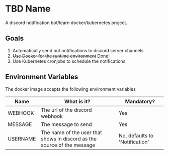 # TBD Name

A discord notification bot/learn docker/kubernetes project.

## Goals

1. Automatically send out notifications to discord server channels
2. ~~Use Docker for the runtime environment~~ Done!
3. Use Kubernetes cronjobs to schedule the notifications

## Environment Variables

The docker image accepts the following environment variables

| Name     | What is it?                                                             | Mandatory?                     |
| -------- | ----------------------------------------------------------------------- | ------------------------------ |
| WEBHOOK  | The url of the discord webhook                                          | Yes                            |
| MESSAGE  | The message to send                                                     | Yes                            |
| USERNAME | The name of the user that shows in discord as the source of the message | No, defaults to 'Notification' |
